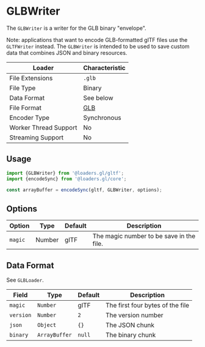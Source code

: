 # GLBWriter

The `GLBWriter` is a writer for the GLB binary "envelope".

Note: applications that want to encode GLB-formatted glTF files use the `GLTFWriter` instead. The `GLBWriter` is intended to be used to save custom data that combines JSON and binary resources.

| Loader                | Characteristic                                                                                          |
| --------------------- | ------------------------------------------------------------------------------------------------------- |
| File Extensions       | `.glb`                                                                                                  |
| File Type             | Binary                                                                                                  |
| Data Format           | See below                                                                                               |
| File Format           | [GLB](https://github.com/KhronosGroup/glTF/tree/master/specification/2.0#glb-file-format-specification) |
| Encoder Type          | Synchronous                                                                                             |
| Worker Thread Support | No                                                                                                      |
| Streaming Support     | No                                                                                                      |

## Usage

```js
import {GLBWriter} from '@loaders.gl/gltf';
import {encodeSync} from '@loaders.gl/core';

const arrayBuffer = encodeSync(gltf, GLBWriter, options);
```

## Options

| Option  | Type   | Default | Description                              |
| ------- | ------ | ------- | ---------------------------------------- |
| `magic` | Number | glTF    | The magic number to be save in the file. |

## Data Format

See `GLBLoader`.

| Field     | Type          | Default | Description                      |
| --------- | ------------- | ------- | -------------------------------- |
| `magic`   | `Number`      | glTF    | The first four bytes of the file |
| `version` | `Number`      | `2`     | The version number               |
| `json`    | `Object`      | `{}`    | The JSON chunk                   |
| `binary`  | `ArrayBuffer` | `null`  | The binary chunk                 |
